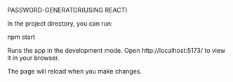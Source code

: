 PASSWORD-GENERATOR(USING REACT)

In the project directory, you can run:

npm start

Runs the app in the development mode.
Open http://localhost:5173/ to view it in your browser.

The page will reload when you make changes.
